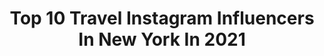 ---
title: Top 10 Travel Instagram Influencers In New York In 2021
description: >-
  Find top travel Instagram influencers in New York in 2021. Most popular hashtags: #travel #newyork #nyc #newyorkcity.
platform: Instagram
hits: 1095
text_top: Analyze the best Instagram influencers on inBeat.
text_bottom: Our platform holds 1095 Instagram influencers like this in New York, United States for you to connect with.
profiles:
  - username: "bridgerschow_"
    fullname: >-
      Bridger | AMM 🦋
    bio: >-
      NYC 📍 Design • Gluten Free • Travel New York School of Interior Design Beauty & Social Media Mentor 🧖🏼‍♀️
    location: "United States"
    followers: 2790
    engagement: 1293
    commentsToLikes: 0.093309
    id: ck6ua4hpe1fmx0j71o49871n4
    verified: false
    hashtags: "#homewithmapiful, #nofilter, #mapifulfamily"
  - username: "arley_us"
    fullname: >-
      ⚛A R L E Y⚛ U G A L D E
    bio: >-
      ⋙ T R A V E L • F A M I L Y • M U S I C ⋙ ⚐ 🇲🇽🇲🇽  F u t u r e • I n d u s t r i a l #engineer 💡 #fcbarcelona 💛💙 N e x t • p o s t 📸: #November 21
    location: "United States"
    followers: 7966
    engagement: 293
    commentsToLikes: 0.062227
    id: ckaoswwg8te030i78tk6ogd25
    verified: false
    hashtags: "#nyc, #mexico, #france, #europe"
  - username: "amandabukobza"
    fullname: >-
      𝙰𝚖𝚊𝚗𝚍𝚊 𝙱𝚞𝚔𝚘𝚋𝚣𝚊 𝚃𝚊𝚠𝚒𝚕
    bio: >-
      𝙶𝚕𝚘𝚋𝚎 𝚝𝚛𝚘𝚝𝚝𝚎𝚛 ✈️ 𝙼𝚊𝚔𝚎𝚞𝚙 𝚕𝚘𝚟𝚎𝚛💄 🔜 𝙱𝚊𝚕𝚒, 𝙽𝚎𝚠 𝚈𝚘𝚛𝚔 𝙵𝚘𝚛 𝚝𝚛𝚊𝚟𝚎𝚕 𝚙𝚊𝚛𝚝𝚗𝚎𝚛𝚜𝚑𝚒𝚙𝚜 𝙱𝚞𝚔𝚘𝚋𝚣𝚊@𝚊𝚘𝚕.𝚌𝚘𝚖
    location: "United States"
    followers: 117429
    engagement: 235
    commentsToLikes: 0.056026
    id: ck15uvj8lophr0i19kk7l7ena
    verified: false
    hashtags: "#flynyon, #bahamas, #exumabahamas, #santorinigreece"
  - username: "ebonyanderberg"
    fullname: >-
      Ebony Anderberg
    bio: >-
      NYC📍 Founder of: @ebony_bootcamp ☀️ International model 📷 @majormodelsny @elitemiami @lemanagement @immmodels @uniquemodelsdenmark
    location: "United States"
    followers: 36116
    engagement: 216
    commentsToLikes: 0.052184
    id: ck15pwos100ce0i19jpiun0qx
    verified: false
    hashtags: "#nyc, #happiness, #bikinilife, #fitnessjourney"
  - username: "stevenlabrie"
    fullname: >-
      Steven LaBrie
    bio: >-
      • opera singer 🎭 • fitness 🏋🏻‍♂️ 🇲🇽 🇺🇸
    location: "United States"
    followers: 6107
    engagement: 540
    commentsToLikes: 0.053841
    id: ckaouijfa0f5c0i78tjypm35o
    verified: false
    hashtags: "#mustache, #baritone, #pandemic, #friends"
  - username: "julia_estonia"
    fullname: >-
      Julia
    bio: >-
      𝕄𝕪 𝕥𝕣𝕒𝕧𝕖𝕝 𝕒𝕟𝕕 𝕨𝕠𝕣𝕝𝕕 𝕒𝕖𝕤𝕥𝕖𝕥𝕚𝕔𝕤 💫 📍CT🇺🇸 🏡 Tallinn🇪🇪 🎓 @uni_mannheim🇩🇪 𝐿𝒾𝓋𝑒 𝓁𝒾𝒻𝑒 𝓉𝑜 𝓉𝒽𝑒 𝒻𝓊𝓁𝓁𝑒𝓈𝓉 𝒶𝓃𝒹 𝒻𝑜𝒸𝓊𝓈 𝑜𝓃 𝓅𝑜𝓈𝒾𝓉𝒾𝓋𝑒
    location: "United States"
    followers: 24754
    engagement: 486
    commentsToLikes: 0.064015
    id: ck8ta4b3qqf680j78b1erplye
    verified: false
    hashtags: "#ctviews, #nycphoto, #explore, #fallviews"
  - username: "stati.uniti.ontheroad"
    fullname: >-
      Stati Uniti On The Road | 🇺🇸🗽🌇
    bio: >-
      🇺🇸 USA On The Road 🇺🇸 seguici su Facebook! https://www.facebook.com/statiunitiamerica/
    location: "United States"
    followers: 13698
    engagement: 1141
    commentsToLikes: 0.010216
    id: ck14l5exgsy240i198nyg5r1d
    verified: false
    hashtags: "#bhfyp, #florida, #autumn, #socal"
  - username: "pirlo_fu"
    fullname: >-
      Pirlo Fu  伏 照 輝
    bio: >-
      I am a backpacker 🎒🗺⛺️💵 Photographer📷 Sneakers👟 📍SH 🇨🇳 | HK 🇭🇰 ｜SF,CA 🇺🇸 weibo: Pirlo_Fu小輝輝啊
    location: "United States"
    followers: 19377
    engagement: 697
    commentsToLikes: 0.006179
    id: ckap17q9btevb0i78bsqwqfmu
    verified: false
    hashtags: "#photography, #travel, #newyork, #hondatyper"
  - username: "mokshini"
    fullname: >-
      MOKSHINI
    bio: >-
      Professional doodler 🎨 ohhey@mokshini.com Repped by @weareillustrationx @onemanagement
    location: "United States"
    followers: 7740
    engagement: 603
    commentsToLikes: 0.058676
    id: ck5cbnr09fthv0i11mp052kaw
    verified: false
    hashtags: "#friends, #newyork, #lovers, #coronadiaries"
  - username: "residentpublications"
    fullname: >-
      Resident magazine
    bio: >-
      Embodying the aspirational lifestyle. Covering the best in Travel, Dining, Real Estate, Celebrity News, Fashion & Events from around the world.
    location: "United States"
    followers: 22947
    engagement: 232
    commentsToLikes: 0.002918
    id: ck5znjwb8om100i14j4z0ya9f
    verified: false
    hashtags: "#hyattregencycoconutpoint, #crown, #vacation, #homes"
---